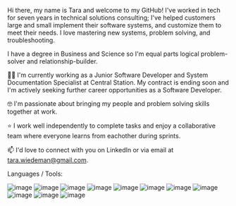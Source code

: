 
Hi there, my name is Tara and welcome to my GitHub! I've worked in tech for seven years in technical solutions consulting; I've helped customers large and small implement their software systems, and customize them to meet their needs. I love mastering new systems, problem solving, and troubleshooting. 

I have a degree in Business and Science so I'm equal parts logical problem-solver and relationship-builder.


👩‍💻 I'm currently working as a Junior Software Developer and System Documentation Specialist at Central Station. My contract is ending soon and I'm actively seeking further career opportunities as a Software Developer.  

🤓 I'm passionate about bringing my people and problem solving skills together at work. 

⭐️ I work well independently to complete tasks and enjoy a collaborative team where everyone learns from eachother during sprints.  

📫 I'd love to connect with you on LinkedIn or via email at tara.wiedeman@gmail.com.  


Languages / Tools:


![image](https://github.com/tarawiedeman/tara-wiedeman/assets/33428501/69e13c05-1161-44fe-827e-1f611811c364)
![image](https://github.com/tarawiedeman/tara-wiedeman/assets/33428501/59ebade2-8fae-440e-9878-7d7268266691)
![image](https://github.com/tarawiedeman/tara-wiedeman/assets/33428501/5c23188b-c386-44f9-90a8-6b048585a83d)
![image](https://github.com/tarawiedeman/tara-wiedeman/assets/33428501/830c9432-432d-453b-a7dd-281f1f0fb9b5)
![image](https://github.com/tarawiedeman/tara-wiedeman/assets/33428501/ed75c88f-01d7-4d2e-bb1b-e61bf232aab5)
![image](https://github.com/tarawiedeman/tara-wiedeman/assets/33428501/b3eddf86-aaa3-4bed-99d6-02961dee1fef)
![image](https://github.com/tarawiedeman/tara-wiedeman/assets/33428501/e7bca7c7-9c39-43c1-8076-6c9f9a0c4379)
![image](https://github.com/tarawiedeman/tara-wiedeman/assets/33428501/62ca3f6e-ac25-4800-b7b8-10f6da915795)
![image](https://github.com/tarawiedeman/tara-wiedeman/assets/33428501/d38490e9-2240-422b-9658-7583b0f3b5d6)
![image](https://github.com/tarawiedeman/tara-wiedeman/assets/33428501/9dbb5589-45f8-44b2-89a7-c09dc778cc53)
![image](https://github.com/tarawiedeman/tara-wiedeman/assets/33428501/1eb86acf-4cf1-4e12-935e-573b46c87d85)


